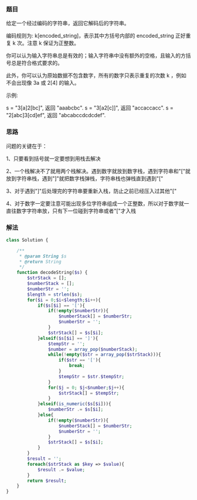 ### 题目   
给定一个经过编码的字符串，返回它解码后的字符串。

编码规则为: k[encoded_string]，表示其中方括号内部的 encoded_string 正好重复 k 次。注意 k 保证为正整数。

你可以认为输入字符串总是有效的；输入字符串中没有额外的空格，且输入的方括号总是符合格式要求的。

此外，你可以认为原始数据不包含数字，所有的数字只表示重复的次数 k ，例如不会出现像 3a 或 2[4] 的输入。

示例:

s = "3[a]2[bc]", 返回 "aaabcbc".
s = "3[a2[c]]", 返回 "accaccacc".
s = "2[abc]3[cd]ef", 返回 "abcabccdcdcdef".

### 思路
问题的关键在于：   

1、只要看到括号就一定要想到用栈去解决   

2、一个栈解决不了就用两个栈解决。遇到数字就放到数字栈，遇到字符串和"\["就放到字符串栈，遇到"\]"就把数字栈弹栈，字符串栈也弹栈直到遇到"\["   

3、对于遇到"\]"后处理完的字符串要重新入栈，防止之前已经压入过其他"\["   

4、对于数字一定要注意可能出现多位字符串组成一个正整数，所以对于数字就一直往数字字符串放，只有下一位碰到字符串或者"\["才入栈

### 解法
```php
class Solution {

    /**
     * @param String $s
     * @return String
     */
    function decodeString($s) {
        $strStack = [];
        $numberStack = [];
        $numberStr = '';
        $length = strlen($s);
        for($i = 0;$i<$length;$i++){
            if($s[$i] == '['){
                if(!empty($numberStr)){
                    $numberStack[] = $numberStr;
                    $numberStr = '';
                }
                $strStack[] = $s[$i];
            }elseif($s[$i] == ']'){
                $tempStr = '';
                $number = array_pop($numberStack);
                while(!empty($str = array_pop($strStack))){
                    if($str == '['){
                        break;
                    }
                    $tempStr = $str.$tempStr;
                }
                for($j = 0; $j<$number;$j++){
                    $strStack[] = $tempStr;
                }
            }elseif(is_numeric($s[$i])){
                $numberStr .= $s[$i];
            }else{
                if(!empty($numberStr)){
                    $numberStack[] = $numberStr;
                    $numberStr = '';
                }
                $strStack[] = $s[$i];
            }
        }
        $result = '';
        foreach($strStack as $key => $value){
            $result .= $value;
        }
        return $result;
    }
}
```
